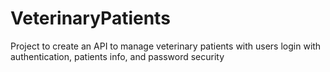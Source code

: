 # VeterinaryPatients
Project to create an API to manage veterinary patients with users login with authentication, patients info, and password security
